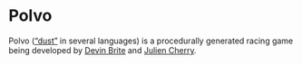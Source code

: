 # Polvo

Polvo ([“dust”](https://en.wiktionary.org/wiki/polvo) in several languages) is a procedurally generated racing game being developed by [Devin Brite](https://keybase.io/hd) and [Julien Cherry](https://keybase.io/juliencherry).